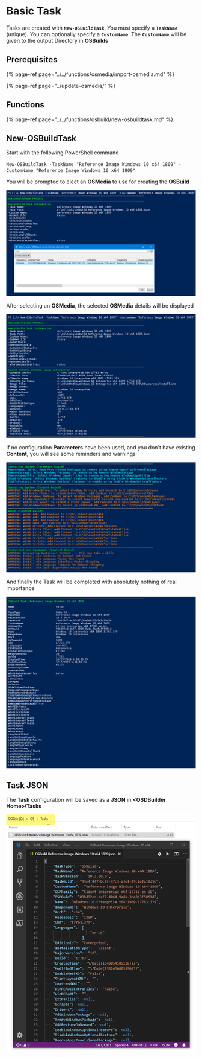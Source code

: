 # Basic Task

Tasks are created with **`New-OSBuildTask`**.  You must specify a **`TaskName`** \(unique\).  You can optionally specify a **`CustomName`**.  The **`CustomName`** will be given to the output Directory in **OSBuilds**

## Prerequisites

{% page-ref page="../../functions/osmedia/import-osmedia.md" %}

{% page-ref page="../update-osmedia/" %}

## Functions

{% page-ref page="../../functions/osbuild/new-osbuildtask.md" %}

## **New-OSBuildTask**

Start with the following PowerShell command

```text
New-OSBuildTask -TaskName "Reference Image Windows 10 x64 1809" -CustomName "Reference Image Windows 10 x64 1809"
```

You will be prompted to elect an **OSMedia** to use for creating the **OSBuild**

![](../../../../.gitbook/assets/image%20%28160%29.png)

After selecting an **OSMedia**, the selected **OSMedia** details will be displayed

![](../../../../.gitbook/assets/image%20%2836%29.png)

If no configuration **Parameters** have been used, and you don't have existing **Content**, you will see some reminders and warnings

![](../../../../.gitbook/assets/image%20%28107%29.png)

And finally the Task will be completed with absolutely nothing of real importance

![](../../../../.gitbook/assets/image%20%28222%29.png)

## Task JSON

The **Task** configuration will be saved as a **JSON** in **&lt;OSDBuilder Home&gt;\Tasks**

![](../../../../.gitbook/assets/image%20%2859%29.png)



